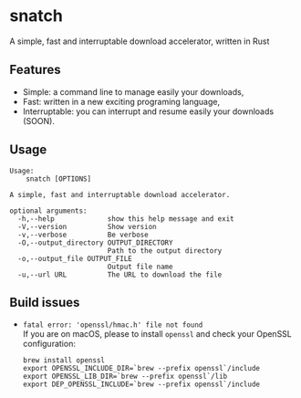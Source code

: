 # snatch
A simple, fast and interruptable download accelerator, written in Rust

## Features

* Simple: a command line to manage easily your downloads,
* Fast: written in a new exciting programing language,
* Interruptable: you can interrupt and resume easily your downloads (SOON).

## Usage

```
Usage:
    snatch [OPTIONS]

A simple, fast and interruptable download accelerator.

optional arguments:
  -h,--help             show this help message and exit
  -V,--version          Show version
  -v,--verbose          Be verbose
  -O,--output_directory OUTPUT_DIRECTORY
                        Path to the output directory
  -o,--output_file OUTPUT_FILE
                        Output file name
  -u,--url URL          The URL to download the file
```

## Build issues

* `fatal error: 'openssl/hmac.h' file not found`  
If you are on macOS, please to install `openssl` and check your OpenSSL configuration:  

      brew install openssl
      export OPENSSL_INCLUDE_DIR=`brew --prefix openssl`/include
      export OPENSSL_LIB_DIR=`brew --prefix openssl`/lib
      export DEP_OPENSSL_INCLUDE=`brew --prefix openssl`/include
